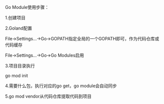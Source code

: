 Go Module使用步骤：

1.创建项目

2.Goland配置

File->Settings...->Go->GOPATH指定全局的一个GOPATH即可，作为代码仓库或代码缓存

File->Settings...->Go->Go Modules启用

3.项目目录执行

go mod init

4.需要什么包，执行对应的go get，go module会自动同步

5.go mod vendor从代码仓库提取代码到项目

